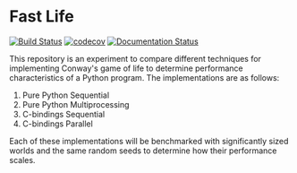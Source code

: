 # Fast Life

[![Build Status](https://travis-ci.com/bbengfort/fastlife.svg?branch=master)](https://travis-ci.com/bbengfort/fastlife)
[![codecov](https://codecov.io/gh/bbengfort/fastlife/branch/master/graph/badge.svg)](https://codecov.io/gh/bbengfort/fastlife)
[![Documentation Status](https://readthedocs.org/projects/fastlife/badge/?version=latest)](https://fastlife.readthedocs.io/en/latest/?badge=latest)

This repository is an experiment to compare different techniques for implementing Conway's game of life to determine performance characteristics of a Python program. The implementations are as follows:

1. Pure Python Sequential
2. Pure Python Multiprocessing
3. C-bindings Sequential
4. C-bindings Parallel

Each of these implementations will be benchmarked with significantly sized worlds and the same random seeds to determine how their performance scales.
